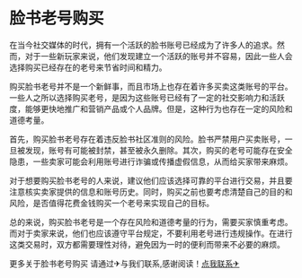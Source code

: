 # 脸书老号购买

在当今社交媒体的时代，拥有一个活跃的脸书账号已经成为了许多人的追求。然而，对于一些新玩家来说，他们发现建立一个活跃的账号并不容易，因此一些人会选择购买已经存在的老号来节省时间和精力。

购买脸书老号并不是一个新鲜事，而且市场上也存在着许多买卖这类账号的平台。一些人之所以选择购买老号，是因为这些账号已经有了一定的社交影响力和活跃度，能够更快地推广和营销产品或个人品牌。但是，这种行为也存在一定的风险和道德考量。

首先，购买脸书老号存在着违反脸书社区准则的风险。脸书严禁用户买卖账号，一旦被发现，账号有可能被封禁，甚至被永久删除。其次，购买的老号可能存在安全隐患，一些卖家可能会利用账号进行诈骗或传播虚假信息，从而给买家带来麻烦。

对于想要购买脸书老号的人来说，建议他们应该选择可靠的平台进行交易，并且要注意核实卖家提供的信息和账号历史。同时，购买之前也要考虑清楚自己的目的和风险，是否值得花费金钱购买一个老号来实现自己的目标。

总的来说，购买脸书老号是一个存在风险和道德考量的行为，需要买家慎重考虑。而对于卖家来说，他们也应该遵守平台规定，不要利用老号进行违规操作。在进行这类交易时，双方都需要理性对待，避免因为一时的便利而带来不必要的麻烦。

更多关于脸书老号购买 请通过✈与我们联系,感谢阅读！[点我联系✈](https://img.G208.com)